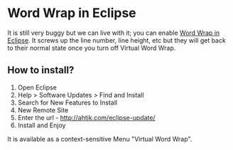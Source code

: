 # Word Wrap in Eclipse

It is still very buggy but we can live with it; you can enable <a href="http://ahtik.com/blog/projects/eclipse-word-wrap/">Word Wrap in Eclipse</a>. It screws up the line number, line height, etc but they will get back to their normal state once you turn off Virtual Word Wrap.

## How to install?

1. Open Eclipse
1. Help > Software Updates > Find and Install
1. Search for New Features to Install
1. New Remote Site
1. Enter the url - http://ahtik.com/eclipse-update/
1. Install and Enjoy

It is available as a context-sensitive Menu "Virtual Word Wrap".
